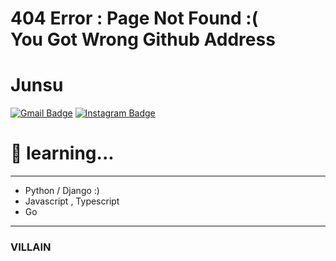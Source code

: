 # 404 Error : Page Not Found :(<br/> You Got Wrong Github Address
<!--
**BearWithpy/BearWithpy** is a ✨ _special_ ✨ repository because its `README.md` (this file) appears on your GitHub profile.

Here are some ideas to get you started:

- 🔭 I’m currently working on ...
- 🌱 I’m currently learning ...
- 👯 I’m looking to collaborate on ...
- 🤔 I’m looking for help with ...
- 💬 Ask me about ...
- 📫 How to reach me: ...
- 😄 Pronouns: ...
- ⚡ Fun fact: ...
- 👌 Interested in...

-->
# Junsu 
[![Gmail Badge](https://img.shields.io/badge/Gmail-d14836?style=flat-square&logo=Gmail&logoColor=white&link=mailto:pksjmh5295@gmail.com)](mailto:pksjmh5295@gmail.com) 
[![Instagram Badge](https://img.shields.io/badge/-Instagram-ffccff?style=flat-square&logo=instagram&logoColor=white&link=https://www.instagram.com/jxnsx_5295/)](https://www.instagram.com/jxnsx_5295/)

# 🌱 learning...
--------------------------------------------------------------------------------
* Python / Django :)
* Javascript , Typescript
* Go
--------------------------------------------------------------------------------
### VILLAIN

